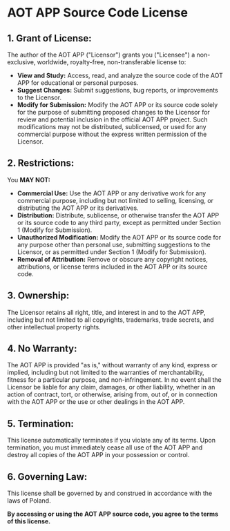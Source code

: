 # AOT APP Source Code License

## 1. Grant of License:

The author of the AOT APP ("Licensor") grants you ("Licensee") a non-exclusive, worldwide, royalty-free, non-transferable license to:

- **View and Study:** Access, read, and analyze the source code of the AOT APP for educational or personal purposes.
- **Suggest Changes:** Submit suggestions, bug reports, or improvements to the Licensor.
- **Modify for Submission:** Modify the AOT APP or its source code solely for the purpose of submitting proposed changes to the Licensor for review and potential inclusion in the official AOT APP project. Such modifications may not be distributed, sublicensed, or used for any commercial purpose without the express written permission of the Licensor.

## 2. Restrictions:

You **MAY NOT:**

- **Commercial Use:** Use the AOT APP or any derivative work for any commercial purpose, including but not limited to selling, licensing, or distributing the AOT APP or its derivatives.
- **Distribution:** Distribute, sublicense, or otherwise transfer the AOT APP or its source code to any third party, except as permitted under Section 1 (Modify for Submission).
- **Unauthorized Modification:** Modify the AOT APP or its source code for any purpose other than personal use, submitting suggestions to the Licensor, or as permitted under Section 1 (Modify for Submission).
- **Removal of Attribution:** Remove or obscure any copyright notices, attributions, or license terms included in the AOT APP or its source code.

## 3. Ownership:

The Licensor retains all right, title, and interest in and to the AOT APP, including but not limited to all copyrights, trademarks, trade secrets, and other intellectual property rights.

## 4. No Warranty:

The AOT APP is provided "as is," without warranty of any kind, express or implied, including but not limited to the warranties of merchantability, fitness for a particular purpose, and non-infringement. In no event shall the Licensor be liable for any claim, damages, or other liability, whether in an action of contract, tort, or otherwise, arising from, out of, or in connection with the AOT APP or the use or other dealings in the AOT APP.

## 5. Termination:

This license automatically terminates if you violate any of its terms. Upon termination, you must immediately cease all use of the AOT APP and destroy all copies of the AOT APP in your possession or control.

## 6. Governing Law:

This license shall be governed by and construed in accordance with the laws of Poland.

**By accessing or using the AOT APP source code, you agree to the terms of this license.**
